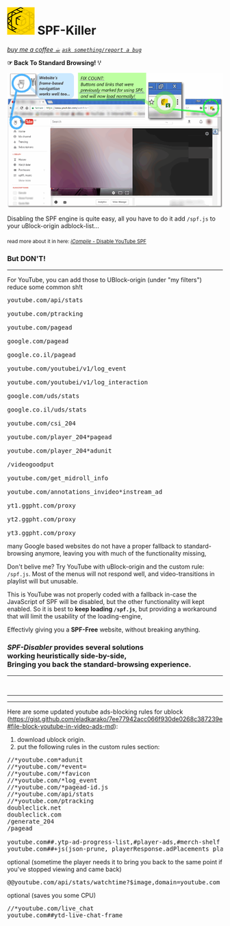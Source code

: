 <h1><img src="resources/icon.png" height="64" width="64"/> SPF-Killer</h1>
<a href="https://paypal.me/e1adkarak0/5"><em>buy me a coffee ☕︎</em></a>  
<a href="https://github.com/eladkarako/chrome_extensions/issues/new?title=SPF-Killer%20-%20"><em><code>ask something/report a bug</code></em></a>  

<strong>☞︎ Back To Standard Browsing! ꗷ︎</strong>

<img src="resources/screenshot_1.png"/>

Disabling the SPF engine is quite easy,
all you have to do it add <code>/spf.js</code> to your uBlock-origin adblock-list...

<sub>read more about it in here: <a href="http://icompile.eladkarako.com/disable-youtube-spf/"><em>iCompile -</em> Disable YouTube SPF</a></sub>
<h3>But <strong>DON'T!</strong></h3>

<hr/>

For YouTube, you can add those to UBlock-origin (under "my filters") reduce some common sh!t
<pre>
youtube.com/api/stats

youtube.com/ptracking

youtube.com/pagead

google.com/pagead

google.co.il/pagead

youtube.com/youtubei/v1/log_event

youtube.com/youtubei/v1/log_interaction

google.com/uds/stats

google.co.il/uds/stats

youtube.com/csi_204

youtube.com/player_204*pagead

youtube.com/player_204*adunit

/videogoodput

youtube.com/get_midroll_info

youtube.com/annotations_invideo*instream_ad

yt1.ggpht.com/proxy

yt2.ggpht.com/proxy

yt3.ggpht.com/proxy
</pre>

many Google based websites do not have a proper fallback to standard-browsing anymore,
leaving you with much of the functionality missing,

Don't belive me?
Try YouTube with uBlock-origin and the custom rule: <code>/spf.js</code>.
Most of the menus will not respond well, and video-transitions in playlist will but unusable.

This is YouTube was not properly coded with a fallback in-case the JavaScript of SPF will be disabled, but the other functionality will kept enabled. So it is best to <strong>keep loading <code>/spf.js</code></strong>, but providing a workaround that will limit the usability of the loading-engine,

Effectivly giving you a <strong>SPF-Free</strong> website, without breaking anything.

<h3><em>SPF-Disabler</em> provides several solutions<br/>working heuristically side-by-side,<br/>Bringing you back the standard-browsing experience.</h3>

<hr/>


<br/>

<!-- <a href="https://paypal.me/e1adkarak0"><img src="https://www.paypalobjects.com/webstatic/mktg/Logo/pp-logo-100px.png" alt="PayPal Donation"></a> -->



<hr/>
<hr/>

Here are some updated youtube ads-blocking rules for ublock (https://gist.github.com/eladkarako/7ee77942acc066f930de0268c387239e#file-block-youtube-in-video-ads-md):  

1. download ublock origin.
2. put the following rules in the custom rules section:
<pre>
//*youtube.com*adunit
//*youtube.com/*event=
//*youtube.com/*favicon
//*youtube.com/*log_event
//*youtube.com/*pagead-id.js
//*youtube.com/api/stats
//*youtube.com/ptracking
doubleclick.net
doubleclick.com
/generate_204
/pagead

youtube.com##.ytp-ad-progress-list,#player-ads,#merch-shelf
youtube.com##+js(json-prune, playerResponse.adPlacements playerResponse.playerAds adPlacements playerAds)                    youtube.com##+js(json-prune, playerResponse.adPlacements playerResponse.playerAds adPlacements playerAds)
</pre>

optional (sometime the player needs it to bring you back to the same point if you've stopped viewing and came back)
<pre>
@@youtube.com/api/stats/watchtime?$image,domain=youtube.com
</pre>

optional (saves you some CPU)
<pre>
//*youtube.com/live_chat
youtube.com##ytd-live-chat-frame
</pre>